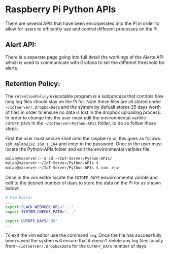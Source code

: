 # Raspberry Pi Python APIs 

There are several APIs that have been encorperated into the PI in order to allow for users to efficently use and control different processes on the Pi. 

## Alert API:
There is a seperate page going into full detail the workings of the Alerts API which is used to communicate with Grafana to set the different threshold for alerts. 

##

## Retention Policy:

The `retentionPolicy` executable program is a subprocess that controls how long log files should stay on the Pi for. Note these files are all stored under `~/IoTServer/.DropboxData` and the system by defualt stores 35 days worth of files in order to ensure no data is lost in the dropbox uploading process. In order to change this the user must edit the environmental varible `CUTOFF_DAYS` in the `~/IoTServer/Python-APIs` folder, to do so follow these steps:

First the user must secure shell onto the raspberry pi, this goes as follows: `ssh malab@192.168.1.104` and enter in the password. Once in the user must locate the Python-APIs folder and edit the environmental varibles file:

``` bash
malab@maserver:~ $ cd ~/IoT-Server/Python-APIs/
malab@maserver:~/IoT-Server/Python-APIs $
malab@maserver:~/IoT-Server/Python-APIs $ vim .env 
```

Once in the vim editor locate the `CUTOFF_DAYS` envoironmental varible and edit to the desired number of days to store the data on the Pi for as shown below: 

``` bash
# Vim Editor
...
export SLACK_WEBHOOK_URL="..."
export SYSTEM_CHECKS_PATH="..."

export CUTOFF_DAYS="35"
...
```

To exit the vim editor use the command `:wq`. Once the file has successfully been saved the system will ensure that it doesn't delete any log files locally from `~/IoTServer/.DropboxData` for the `CUTOFF_DAYS` number of days.
